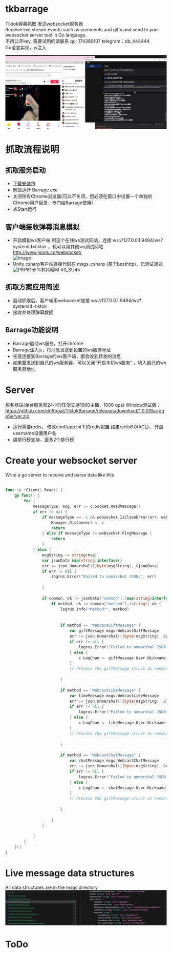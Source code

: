 # tkbarrage
Tiktok弹幕抓取 发送websocket服务器  
Receive live stream events such as comments and gifts and send to your websocket server tool in Go language.   
不再公开key, 需要试用的请联系 qq: 174389107  telegram：db_444444  
Go语言实现，js注入  
  
![avatar](images/tk1.png)


# 抓取流程说明
## 抓取服务启动
- [下载安装包](https://github.com/driftboat/TiktokBarrage/releases/latest)
- 解压运行 Barrage.exe
- 关闭所有Chrome浏览器(可以不关闭，但必须在窗口中设置一个单独的Chrome用户目录，专门给Barrage使用）  
- 点Start运行
## 客户端接收弹幕消息模拟
- 开启模拟ws客户端 用这个在线ws测试网站，连接 ws://127.0.0.1:9494/ws?systemId=tiktok ，也可以用其他ws测试网站 http://www.jsons.cn/websocket/  
![image](https://github.com/driftboat/TiktokBarrage/assets/247809/22a97a4f-3222-4d1c-ad4d-8981751f32ef)
 - Unity csharp客户端连接代码在 msgs_csharp (基于besthttp)，已测试通过  
   ![P`KP815`F%$QQ@M A0_SU45](https://github.com/driftboat/Tiktok_Live_Barrage/assets/247809/6be22911-ca24-4a8f-a7a5-cb72444ab328)

## 抓取方案应用简述
- 启动抓取后，客户端用websocket连接 ws://127.0.0.1:9494/ws?systemId=tiktok
- 接收并处理弹幕数据
## Barrage功能说明
- Barrage启动ws服务，打开chrome  
- Barrage注入js，将消息发送到设置的ws服务地址
- 任意连接到Barrage的ws客户端，都会收到转发的消息
- 如果要发送到自己的ws服务器，可以关闭“开启本机ws服务”  ，填入自己的ws服务器地址  
 
# Server
 服务器端(单台服务器24小时压测支持1000主播，1000 qps) Window测试版： https://github.com/driftboat/TiktokBarrage/releases/download/1.0.0/BarrageServer.zip  
 - 运行需要redis， 修改conf/app.ini下的redis配置 如果redis6.0(ACL)， 开启username设置用户名  
 - 周排行榜支持，至多2个排行榜

# Create your websocket server
Write a go server to receive and parse data like this
```go

func (c *Client) Read() {
	go func() {
		for {
			messageType, msg, err := c.Socket.ReadMessage()
			if err != nil {
				if messageType == -1 && websocket.IsCloseError(err, websocket.CloseGoingAway, websocket.CloseNormalClosure, websocket.CloseNoStatusReceived) {
					Manager.DisConnect <- c
					return
				} else if messageType != websocket.PingMessage {
					return
				}
			} else {
				msgString := string(msg)
				var jsonData map[string]interface{}
				err := json.Unmarshal([]byte(msgString), &jsonData)
				if err != nil {
					logrus.Error("Failed to unmarshal JSON:", err)

				}

				if common, ok := jsonData["common"].(map[string]interface{}); ok {
					if method, ok := common["method"].(string); ok {
						logrus.Info("Method:", method)
 

						if method == "WebcastGiftMessage" {
							var giftMessage msgs.WebcastGiftMessage
							err := json.Unmarshal([]byte(msgString), &giftMessage)
							if err != nil {
								logrus.Error("Failed to unmarshal JSON into WebcastGiftMessage:", err)
							} else {
								c.LogChan <- giftMessage.User.Nickname + "使用了" + giftMessage.Gift.Describe + "数量" + giftMessage.GroupCount
							}
							// Process the giftMessage struct as needed

						}

						if method == "WebcastLikeMessage" {
							var likeMessage msgs.WebcastLikeMessage
							err := json.Unmarshal([]byte(msgString), &likeMessage)
							if err != nil {
								logrus.Error("Failed to unmarshal JSON into WebcastGiftMessage:", err)
							} else {
								c.LogChan <- likeMessage.User.Nickname + "点赞" + likeMessage.Count + "次，总数" + likeMessage.Total
							}
							// Process the giftMessage struct as needed

						}

						if method == "WebcastChatMessage" {
							var chatMessage msgs.WebcastChatMessage
							err := json.Unmarshal([]byte(msgString), &chatMessage)
							if err != nil {
								logrus.Error("Failed to unmarshal JSON into WebcastGiftMessage:", err)
							} else {
								c.LogChan <- chatMessage.User.Nickname + ":" + chatMessage.Content
							}
							// Process the giftMessage struct as needed

						}

					}
				}

			}
		}
	}()
}

```


# Live message data structures
All data structures are in the msgs directory
![avatar](images/tk2.png)

# ToDo

